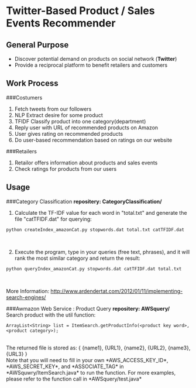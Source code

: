 Twitter-Based Product / Sales Events Recommender
========================

## General Purpose
*  Discover potential demand on products on social network (**Twitter**)
*  Provide a reciprocal platform to benefit retailers and customers

## Work Process
###Costumers
   1.  Fetch tweets from our followers 
   2.  NLP Extract desire for some product
   3.  TFIDF Classify product into one category(department)
   4.  Reply user with URL of recommended products on Amazon
   5.  User gives rating on recommended products
   6.  Do user-based recommendation based on ratings on our website

###Retailers
   1.  Retailor offers information about products and sales events
   2.  Check ratings for products from our users

## Usage
###Category Classification
   **repositery: CategoryClassification/<br>**
   1)  Calculate the TF-IDF value for each word in "total.txt" and generate the file "catTFIDF.dat" for querying:<br>
```
python createIndex_amazonCat.py stopwords.dat total.txt catTFIDF.dat
```
<br>


   2) Execute the program, type in your queries (free text, phrases), and it will rank the most similar category and return the result:<br>
```
python queryIndex_amazonCat.py stopwords.dat catTFIDF.dat total.txt
```
<br>
  

   More Information: http://www.ardendertat.com/2012/01/11/implementing-search-engines/

###Awmazon Web Service : Product Query
   **repositery: AWSquery/<br>**
Search product with the util function:
```
ArrayList<String> list = ItemSearch.getProductInfo(<product key word>, <product category>);
```
<br>
 The returned file is stored as: { {name1}, {URL1}, {name2}, {URL2}, {name3}, {URL3} }<br>  Note that you will need to fill in your own *AWS_ACCESS_KEY_ID*, *AWS_SECRET_KEY*, and *ASSOCIATE_TAG* in *AWSquwry/ItemSearch.java* to run the function. For more examples, please refer to the function call in *AWSquery/test.java*<br>

   
